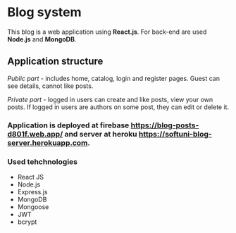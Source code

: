 # Blog system 

This blog is a web application using **React.js**. For back-end are used **Node.js** and **MongoDB**.

## Application structure
 
  *Public part* - includes home, catalog, login and register pages. Guest can see details, cannot like posts.
  
  *Private part* - logged in users can create and like posts, view your own posts. If logged in users are authors on some post, they can edit or delete it.
  
   
### Application is deployed at firebase  <https://blog-posts-d801f.web.app/> and server at heroku <https://softuni-blog-server.herokuapp.com>.


### Used tehchnologies 
 - React JS
 - Node.js
 - Express.js
 - MongoDB
 - Mongoose
 - JWT
 - bcrypt




